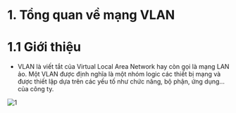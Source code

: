 # 1. Tổng quan về mạng VLAN
# 1.1 Giới thiệu 

- VLAN là viết tắt của Virtual Local Area Network hay còn gọi là mạng LAN ảo. Một VLAN được định nghĩa là một nhóm logic các thiết bị mạng và được thiết lập dựa trên các yếu tố như chức năng, bộ phận, ứng dụng… của công ty.

![1](https://user-images.githubusercontent.com/87790053/159643559-3f8cacfa-44b5-47bc-9881-f0dec24ba322.png)
